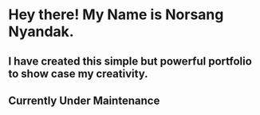 # Hey there! My Name is Norsang Nyandak.
## I have created this simple but powerful portfolio to show case my creativity. 
## Currently Under Maintenance

